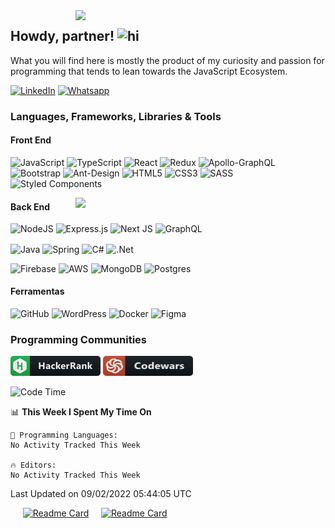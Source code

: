 <img src="https://raw.githubusercontent.com/gist/patevs/b007a0e98fb216438d4cbf559fac4166/raw/88f20c9d749d756be63f22b09f3c4ac570bc5101/programming.gif" min-width="200px" max-width="400px" width="400px" align="right">

## Howdy, partner! <img src="https://user-images.githubusercontent.com/1303154/88677602-1635ba80-d120-11ea-84d8-d263ba5fc3c0.gif" width="28px" alt="hi">
<p> What you will find here is mostly the product of my curiosity and passion for programming that tends to lean towards the JavaScript Ecosystem. </p>

[![LinkedIn](https://img.shields.io/badge/LinkedIn-0077B5?style=for-the-badge&logo=linkedin&logoColor=white)](https://www.linkedin.com/in/fabiobarrosr/)
[![Whatsapp](https://img.shields.io/badge/WhatsApp-25D366?style=for-the-badge&logo=whatsapp&logoColor=white)](https://api.whatsapp.com/send/?phone=81997261308)


### Languages, Frameworks, Libraries & Tools


#### Front End

<img alt="JavaScript"  src="https://img.shields.io/badge/javascript-%23323330.svg?&style=for-the-badge&logo=javascript&logoColor=%23F7DF1E"/> <img alt="TypeScript"   src="https://img.shields.io/badge/typescript-%23007ACC.svg?&style=for-the-badge&logo=typescript&logoColor=white"/> <img alt="React"   src="https://img.shields.io/badge/react-%2320232a.svg?&style=for-the-badge&logo=react&logoColor=%2361DAFB"/> <img alt="Redux"   src="https://img.shields.io/badge/redux-%23593d88.svg?&style=for-the-badge&logo=redux&logoColor=white"/> <img alt="Apollo-GraphQL" src="https://img.shields.io/badge/-ApolloGraphQL-311C87?style=for-the-badge&logo=apollo-graphql"/> <img alt="Bootstrap"   src="https://img.shields.io/badge/bootstrap-%23563D7C.svg?&style=for-the-badge&logo=bootstrap&logoColor=white"/> <img alt="Ant-Design"   src="https://img.shields.io/badge/-AntDesign-%230170FE?&style=for-the-badge&logo=ant-design&logoColor=white"/> <img alt="HTML5"   src="https://img.shields.io/badge/html5-%23E34F26.svg?&style=for-the-badge&logo=html5&logoColor=white"/> <img alt="CSS3"   src="https://img.shields.io/badge/css3-%231572B6.svg?&style=for-the-badge&logo=css3&logoColor=white"/> 
<img alt="SASS"   src="https://img.shields.io/badge/SASS-hotpink.svg?&style=for-the-badge&logo=SASS&logoColor=white"/> <img alt="Styled Components"   src="https://img.shields.io/badge/styled--components-DB7093?style=for-the-badge&logo=styled-components&logoColor=white"/> 

<!--- 
Lang Stats
-->
<img src="https://github-readme-stats.vercel.app/api/top-langs/?username=fabio-barros&hide=html,css,dockerfile,shell&hide_border=true&langs_count=6&layout=compact&theme=algolia&hide_border=true)](https://github.com/fabio-barros" width="400"  align="right">

#### Back End
<!--- 
Node 
Express
Next
GraphQL
-->
<img alt="NodeJS" src="https://img.shields.io/badge/node.js-%2343853D.svg?style=for-the-badge&logo=node-dot-js&logoColor=white"/> <img alt="Express.js" src="https://img.shields.io/badge/express.js-%23404d59.svg?style=for-the-badge&logo=express&logoColor=%2361DAFB"/> <img alt="Next JS" src="https://img.shields.io/badge/nextjs-%23000000.svg?style=for-the-badge&logo=next.js&logoColor=white"/> <img alt="GraphQL" src="https://img.shields.io/badge/-GraphQL-E10098?style=for-the-badge&logo=graphql"/>
 
<!--- 
Java 
Spring
C#
.NET
--> 
<img alt="Java" src="https://img.shields.io/badge/java-%23ED8B00.svg?&style=for-the-badge&logo=java&logoColor=white" align="center"/> <img alt="Spring" src="https://img.shields.io/badge/spring-%236DB33F.svg?&style=for-the-badge&logo=spring&logoColor=white" align="center"/>  <img alt="C#" src="https://img.shields.io/badge/c%23-%23239120.svg?&style=for-the-badge&logo=c-sharp&logoColor=white" align="center" /> <img alt=".Net" src="https://img.shields.io/badge/.NET-5C2D91?style=for-the-badge&logo=.net&logoColor=white" align="center" />

<!--- 
Firebase
AWS
Mongo
Postgres
-->

<img alt="Firebase"   src="https://img.shields.io/badge/firebase-%23039BE5.svg?&style=for-the-badge&logo=firebase"/> <img alt="AWS"   src="https://img.shields.io/badge/AWS-%23FF9900.svg?&style=for-the-badge&logo=amazon-aws&logoColor=white"/> <img alt="MongoDB"   src ="https://img.shields.io/badge/MongoDB-%234ea94b.svg?&style=for-the-badge&logo=mongodb&logoColor=white"/> <img alt="Postgres"   src ="https://img.shields.io/badge/postgres-%23316192.svg?&style=for-the-badge&logo=postgresql&logoColor=white"/> 

#### Ferramentas
<img alt="GitHub"   src="https://img.shields.io/badge/github-%23121011.svg?&style=for-the-badge&logo=github&logoColor=white"/> <img alt="WordPress"   src="https://img.shields.io/badge/WordPress-%23117AC9.svg?&style=for-the-badge&logo=WordPress&logoColor=white"/>
<img alt="Docker"   src="https://img.shields.io/badge/docker-%230db7ed.svg?&style=for-the-badge&logo=docker&logoColor=white"/> <img alt="Figma"   src="https://img.shields.io/badge/figma-%23F24E1E.svg?&style=for-the-badge&logo=figma&logoColor=white"/> 

### Programming Communities

[![HackerRank](/badges/hackerrank_badge.png)](https://www.hackerrank.com/whatupfabio)
<a href="https://www.codewars.com/users/Xanduzinha63"><img src="badges/codewars_badge.png" alt="CodeWars" width="144" height="32"/></a>

<!--START_SECTION:waka-->
![Code Time](http://img.shields.io/badge/Code%20Time-303%20hrs%2026%20mins-blue)

📊 **This Week I Spent My Time On** 

```text
💬 Programming Languages: 
No Activity Tracked This Week

🔥 Editors: 
No Activity Tracked This Week

```


 Last Updated on 09/02/2022 05:44:05 UTC
<!--END_SECTION:waka-->
<!--- <img src="https://github-readme-stats.vercel.app/api/wakatime?username=Xanduzinha63&custom_title=&layout=compact&theme=algolia&hide_border=true&hide=other,git%20config,json">
-->

&nbsp;&nbsp;&nbsp;&nbsp;&nbsp;[![Readme Card](https://github-readme-stats.vercel.app/api/pin/?username=fabio-barros&repo=spacex-graphql)](https://github.com/fabio-barros/spacex-graphql)&nbsp;&nbsp;&nbsp;&nbsp;&nbsp;[![Readme Card](https://github-readme-stats.vercel.app/api/pin/?username=fabio-barros&repo=natural-event-tracker)](https://github.com/fabio-barros/natural-event-tracker)

